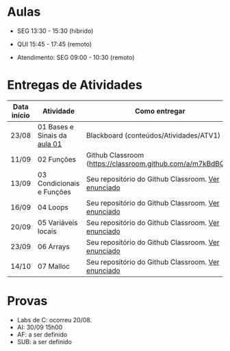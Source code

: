 

# Aulas

* SEG 13:30 - 15:30 (híbrido)
* QUI 15:45 - 17:45 (remoto)

* Atendimento: SEG 09:00 - 10:30 (remoto)

# Entregas de Atividades


| Data início | Atividade                                            | Como entregar                                              | Prazo       |
|-------------|------------------------------------------------------|------------------------------------------------------------|-------------|
| 23/08       | 01 Bases e Sinais da [aula 01](../aulas/01-inteiros/)| Blackboard (conteúdos/Atividades/ATV1)                     | 30/08 13:30 |
| 11/09       | 02 Funções                                           | Github Classroom (https://classroom.github.com/a/m7kBdBQM) | 18/09 23:59 |
| 13/09       | 03 Condicionais e Funções                            | Seu repositório do Github Classroom. [Ver enunciado](https://github.com/insper-classroom/21_2_sishard_entrega_atividades_template/tree/main/03-condicionais-funcoes) | 20/09 23:59 |
| 16/09       | 04 Loops              | Seu repositório do Github Classroom. [Ver enunciado](https://github.com/insper-classroom/21_2_sishard_entrega_atividades_template/tree/main/04-loops) | 22/09 23:59 |
| 20/09       | 05 Variáveis locais   | Seu repositório do Github Classroom. [Ver enunciado](https://github.com/insper-classroom/21_2_sishard_entrega_atividades_template/tree/main/05-variaveis-locais) | 25/09 23:59 |
| 23/09       | 06 Arrays             | Seu repositório do Github Classroom. [Ver enunciado](https://github.com/insper-classroom/21_2_sishard_entrega_atividades_template/tree/main/06-arrays) | 28/09 23:59 |
| 14/10       | 07 Malloc             | Seu repositório do Github Classroom. [Ver enunciado](https://github.com/insper-classroom/21_2_sishard_entrega_atividades_template/tree/main/07-malloc) | 23/10 23:59 |


# Provas

- Labs de C: ocorreu 20/08.
- AI: 30/09 15h00
- AF: a ser definido
- SUB: a ser definido